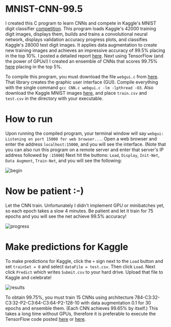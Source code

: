 # MNIST-CNN-99.5  
  
I created this C program to learn CNNs and compete in Kaggle's MNIST digit classifier [competition](https://www.kaggle.com/c/digit-recognizer). This program loads Kaggle's 42000 training digit images, displays them, builds and trains a convolutional neural network, displays validation accuracy progress plots, and classifies Kaggle's 28000 test digit images. It applies data augmentation to create new training images and achieves an impressive accuracy of 99.5% placing in the top 10%. I posted a detailed report [here](https://www.kaggle.com/cdeotte/mnist-cnn-coded-in-c-0-995/). Next using TensorFlow (and the power of GPUs!) I created an ensemble of CNNs that scores 99.75% [here](https://www.kaggle.com/cdeotte/25-million-images-0-99757-mnist) placing in the top 5%.  
  
To compile this program, you must download the file `webgui.c` from [here](https://ccom.ucsd.edu/~cdeotte/webgui/webgui.tar.gz). That library creates the graphic user interface (GUI). Compile everything with the single command `gcc CNN.c webgui.c -lm -lpthread -O3`. Also download the Kaggle MNIST images [here](https://www.kaggle.com/c/digit-recognizer/data), and place `train.csv` and `test.csv` in the directory with your executable.  
  
# How to run 
Upon running the compiled program, your terminal window will say `webgui: Listening on port 15000 for web browser...`. Open a web browser and enter the address `localhost:15000`, and you will see the interface. (Note that you can also run this program on a remote server and enter that server's IP address followed by `:15000`) Next hit the buttons: `Load`, `Display`, `Init-Net`, `Data Augment`, `Train-Net`, and you will see the following:  
  
  
![begin](http://playagricola.com/Kaggle/CNNbegin.png)  
  
# Now be patient :-)
Let the CNN train. Unfortunately I didn't implement GPU or minibatches yet, so each epoch takes a slow 4 minutes. Be patient and let it train for 75 epochs and you will see the net achieve 99.5% accuracy! 
  
![progress](http://playagricola.com/Kaggle/CNNprogress.png)  
  
# Make predictions for Kaggle
To make predictions for Kaggle, click the `+` sign next to the `Load` button and set `trainSet = 0` and select `dataFile = test.csv`. Then click `Load`. Next click `Predict` which writes `Submit.csv` to your hard drive. Upload that file to Kaggle and celebrate!  
  
![results](http://playagricola.com/Kaggle/MNIST-result-DA4a.png)
  
To obtain 99.75%, you must train 15 CNNs using architecture 784-C3:32-C3:32-P2-C3:64-C3:64-P2-128-10 with data augmentation 0.1 for 30 epochs and ensemble them. (Each CNN achieves 99.65% by itself.) This takes a long time without GPUs, therefore it is preferable to execute the TensorFlow code posted [here](https://github.com/cdeotte/MNIST-CNN-99.75) or [here](https://www.kaggle.com/cdeotte/25-million-images-0-99757-mnist).
